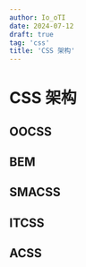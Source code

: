 ```yaml
---
author: Io_oTI
date: 2024-07-12
draft: true
tag: 'css'
title: 'CSS 架构'
---
```


# CSS 架构

## OOCSS

## BEM

## SMACSS

## ITCSS

## ACSS
